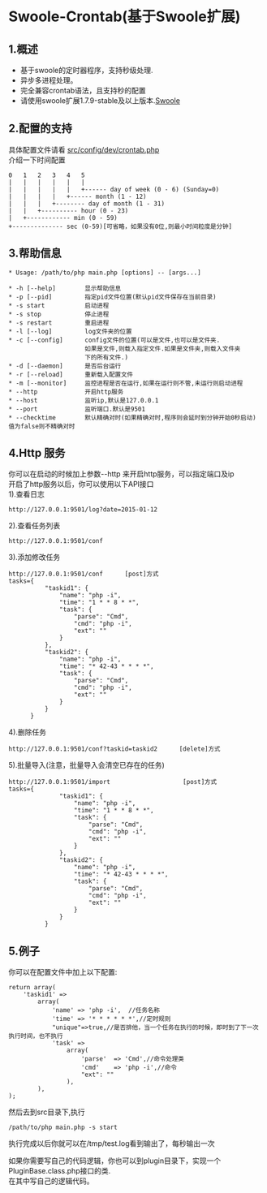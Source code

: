 Swoole-Crontab(基于Swoole扩展)
==============
1.概述
--------------
+ 基于swoole的定时器程序，支持秒级处理.  
+ 异步多进程处理。
+ 完全兼容crontab语法，且支持秒的配置
+ 请使用swoole扩展1.7.9-stable及以上版本.[Swoole](https://github.com/swoole/swoole-src)

2.配置的支持
--------------
具体配置文件请看 [src/config/dev/crontab.php](https://github.com/osgochina/swoole-crontab/blob/master/src/config/dev/crontab.php)   
介绍一下时间配置  

    0   1   2   3   4   5
    |   |   |   |   |   |
    |   |   |   |   |   +------ day of week (0 - 6) (Sunday=0)
    |   |   |   |   +------ month (1 - 12)
    |   |   |   +-------- day of month (1 - 31)
    |   |   +---------- hour (0 - 23)
    |   +------------ min (0 - 59)
    +-------------- sec (0-59)[可省略，如果没有0位,则最小时间粒度是分钟]
3.帮助信息
----------
    * Usage: /path/to/php main.php [options] -- [args...]

    * -h [--help]        显示帮助信息
    * -p [--pid]         指定pid文件位置(默认pid文件保存在当前目录)
    * -s start           启动进程
    * -s stop            停止进程
    * -s restart         重启进程
    * -l [--log]         log文件夹的位置
    * -c [--config]      config文件的位置(可以是文件,也可以是文件夹.
                         如果是文件,则载入指定文件.如果是文件夹,则载入文件夹
                         下的所有文件.)
    * -d [--daemon]      是否后台运行
    * -r [--reload]      重新载入配置文件
    * -m [--monitor]     监控进程是否在运行,如果在运行则不管,未运行则启动进程
    * --http             开启http服务
    * --host             监听ip,默认是127.0.0.1
    * --port             监听端口.默认是9501
    * --checktime        默认精确对时(如果精确对时,程序则会延时到分钟开始0秒启动) 值为false则不精确对时

4.Http 服务
------------
你可以在启动的时候加上参数--http 来开启http服务，可以指定端口及ip     
开启了http服务以后，你可以使用以下API接口    
1).查看日志 

    http://127.0.0.1:9501/log?date=2015-01-12
    
2).查看任务列表
    
    http://127.0.0.1:9501/conf
    
3).添加修改任务
    
    http://127.0.0.1:9501/conf      [post]方式
    tasks={
              "taskid1": {
                  "name": "php -i", 
                  "time": "1 * * 8 * *", 
                  "task": {
                      "parse": "Cmd", 
                      "cmd": "php -i", 
                      "ext": ""
                  }
              }, 
              "taskid2": {
                  "name": "php -i", 
                  "time": "* 42-43 * * * *", 
                  "task": {
                      "parse": "Cmd", 
                      "cmd": "php -i", 
                      "ext": ""
                  }
              }
          }
    
4).删除任务

    http://127.0.0.1:9501/conf?taskid=taskid2      [delete]方式

5).批量导入(注意，批量导入会清空已存在的任务)

    http://127.0.0.1:9501/import                    [post]方式
    tasks={
                  "taskid1": {
                      "name": "php -i", 
                      "time": "1 * * 8 * *", 
                      "task": {
                          "parse": "Cmd", 
                          "cmd": "php -i", 
                          "ext": ""
                      }
                  }, 
                  "taskid2": {
                      "name": "php -i", 
                      "time": "* 42-43 * * * *", 
                      "task": {
                          "parse": "Cmd", 
                          "cmd": "php -i", 
                          "ext": ""
                      }
                  }
              }
    
    
 



5.例子
-----------
你可以在配置文件中加上以下配置:  

    return array(
        'taskid1' =>
            array(
                'name' => 'php -i',  //任务名称
                'time' => '* * * * * *',//定时规则
                "unique"=>true,//是否排他，当一个任务在执行的时候，即时到了下一次执行时间，也不执行
                'task' =>
                    array(
                        'parse'  => 'Cmd',//命令处理类
                        'cmd'    => 'php -i',//命令
                        "ext": ""
                    ),
            ),
    );
然后去到src目录下,执行  

    /path/to/php main.php -s start
    
执行完成以后你就可以在/tmp/test.log看到输出了，每秒输出一次

如果你需要写自己的代码逻辑，你也可以到plugin目录下，实现一个PluginBase.class.php接口的类.   
在其中写自己的逻辑代码。
